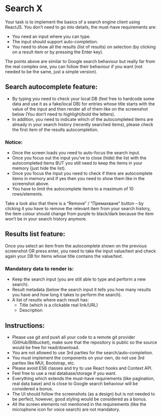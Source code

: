 # Search X

Your task is to implement the basics of a search engine client using ReactJS. You don’t need to go into details, the must-have requirements are:

- You need an input where you can type.
- The input should support auto-completion.
- You need to show all the results (list of results) on selection (by clicking on a result item or by pressing the Enter key).

The points above are similar to Google search behaviour but really far from the real complex one, you can follow their behaviour if you want (not needed to be the same, just a simple version).

## Search autocomplete feature:

- By typing you need to check your local DB (feel free to hardcode some data and use it as a fake/local DB) for entries whose title starts with the value of the input and then render all of them like on the screenshot below (You don’t need to highlight/bold the letters).
- In addition, you need to indicate which of the autocompleted items are already in your search history (recently searched items), please check the first item of the results autocompletion.

### Notice:

- Once the screen loads you need to auto-focus the search input.
- Once you focus out the input you’ve to close (hide) the list with the autocompleted items BUT you still need to keep the items in your memory (just hide the list).
- Once you focus the input you need to check if there are autocomplete items in memory and if yes then you need to show them like in the screenshot above.
- You have to limit the autocomplete items to a maximum of 10 rows/elements.

Take a look also that there is a “Remove” / ”Премахване” button – by clicking it you have to remove the relevant item from your search history, the item colour should change from purple to black/dark because the item won’t be in your search history anymore.

## Results list feature:

Once you select an item from the autocomplete shown on the previous screenshot OR press enter, you need to take the input value/text and check again your DB for items whose title contains the value/text.

### Mandatory data to render is:

- Keep the search input (you are still able to type and perform a new search).
- Result metadata (below the search input it tells you how many results you have and how long it takes to perform the search).
- A list of results where each result has:
  - Title (which is a clickable real link/URL)
  - Description

## Instructions:

- Please use git and push all your code to a remote git provider (GitHub/Bitbucket), make sure that the repository is public so the source would be free for read/download.
- You are not allowed to use 3rd parties for the search/auto-completion.
- You must implement the components on your own, do not use 3rd parties like MUI, Bootstrap, etc.
- Please avoid ES6 classes and try to use React hooks and Context API.
- Feel free to use a real database/storage if you want.
- Everything which extends the must-have requirements (like pagination, real data base) and is close to Google search behaviour will be considered a bonus.
- The UI should follow the screenshots (as a design) but is not needed to be perfect, however, good styling would be considered as a bonus.
- All the screen elements not mentioned in the requirements (like the microphone icon for voice search) are not mandatory.